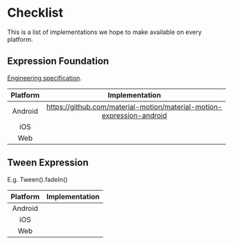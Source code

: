 # Checklist

This is a list of implementations we hope to make available on every platform.

## Expression Foundation

[Engineering specification](https://material-motion.gitbooks.io/material-motion-starmap/content/specifications/expressions.html).

| Platform | Implementation |
|:--------:|:----------:|
| Android | https://github.com/material-motion/material-motion-expression-android |
| iOS | |
| Web | |

## Tween Expression

E.g. Tween().fadeIn()

| Platform | Implementation |
|:--------:|:----------:|
| Android | |
| iOS | |
| Web | |

